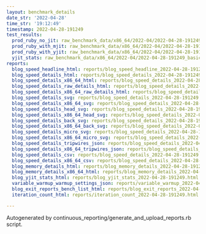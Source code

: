 ```yaml
---
layout: benchmark_details
date_str: '2022-04-28'
time_str: '19:12:49'
timestamp: 2022-04-28-191249
test_results:
  prod_ruby_no_jit: raw_benchmark_data/x86_64/2022-04/2022-04-28-191249_basic_benchmark_prod_ruby_no_jit.json
  prod_ruby_with_mjit: raw_benchmark_data/x86_64/2022-04/2022-04-28-191249_basic_benchmark_prod_ruby_with_mjit.json
  prod_ruby_with_yjit: raw_benchmark_data/x86_64/2022-04/2022-04-28-191249_basic_benchmark_prod_ruby_with_yjit.json
  yjit_stats: raw_benchmark_data/x86_64/2022-04/2022-04-28-191249_basic_benchmark_yjit_stats.json
reports:
  blog_speed_headline_html: reports/blog_speed_headline_2022-04-28-191249.html
  blog_speed_details_html: reports/blog_speed_details_2022-04-28-191249.html
  blog_speed_details_x86_64_html: reports/blog_speed_details_2022-04-28-191249.x86_64.html
  blog_speed_details_raw_details_html: reports/blog_speed_details_2022-04-28-191249.raw_details.html
  blog_speed_details_x86_64_raw_details_html: reports/blog_speed_details_2022-04-28-191249.x86_64.raw_details.html
  blog_speed_details_svg: reports/blog_speed_details_2022-04-28-191249.svg
  blog_speed_details_x86_64_svg: reports/blog_speed_details_2022-04-28-191249.x86_64.svg
  blog_speed_details_head_svg: reports/blog_speed_details_2022-04-28-191249.head.svg
  blog_speed_details_x86_64_head_svg: reports/blog_speed_details_2022-04-28-191249.x86_64.head.svg
  blog_speed_details_back_svg: reports/blog_speed_details_2022-04-28-191249.back.svg
  blog_speed_details_x86_64_back_svg: reports/blog_speed_details_2022-04-28-191249.x86_64.back.svg
  blog_speed_details_micro_svg: reports/blog_speed_details_2022-04-28-191249.micro.svg
  blog_speed_details_x86_64_micro_svg: reports/blog_speed_details_2022-04-28-191249.x86_64.micro.svg
  blog_speed_details_tripwires_json: reports/blog_speed_details_2022-04-28-191249.tripwires.json
  blog_speed_details_x86_64_tripwires_json: reports/blog_speed_details_2022-04-28-191249.x86_64.tripwires.json
  blog_speed_details_csv: reports/blog_speed_details_2022-04-28-191249.csv
  blog_speed_details_x86_64_csv: reports/blog_speed_details_2022-04-28-191249.x86_64.csv
  blog_memory_details_html: reports/blog_memory_details_2022-04-28-191249.html
  blog_memory_details_x86_64_html: reports/blog_memory_details_2022-04-28-191249.x86_64.html
  blog_yjit_stats_html: reports/blog_yjit_stats_2022-04-28-191249.html
  variable_warmup_warmup_settings_json: reports/variable_warmup_2022-04-28-191249.warmup_settings.json
  blog_exit_reports_bench_list_html: reports/blog_exit_reports_2022-04-28-191249.bench_list.html
  iteration_count_html: reports/iteration_count_2022-04-28-191249.html

---
```

Autogenerated by continuous_reporting/generate_and_upload_reports.rb script.
